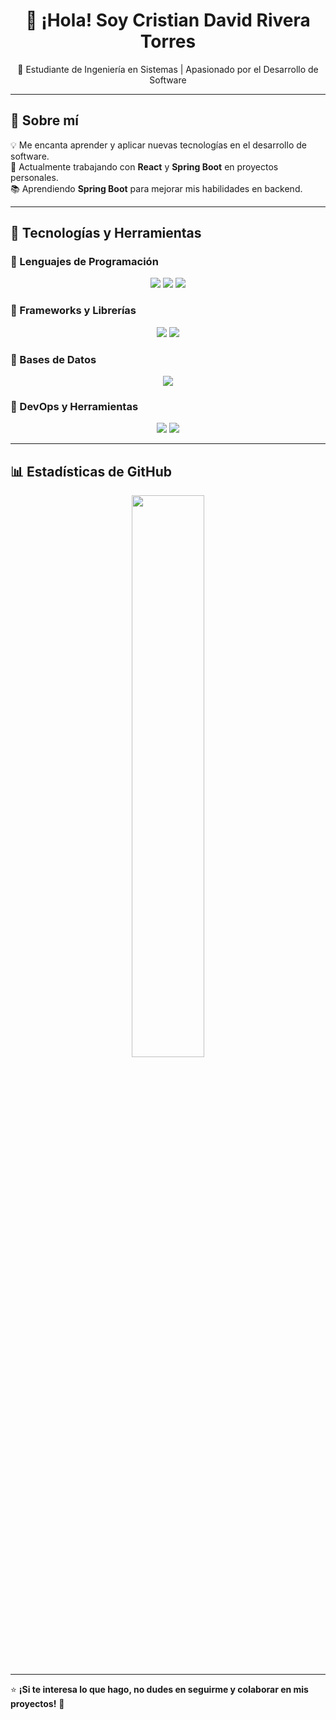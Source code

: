<h1 align="center">👋 ¡Hola! Soy Cristian David Rivera Torres</h1>  
<p align="center">🚀 Estudiante de Ingeniería en Sistemas | Apasionado por el Desarrollo de Software</p>  

---

## 🔹 Sobre mí  
💡 Me encanta aprender y aplicar nuevas tecnologías en el desarrollo de software.  
🎯 Actualmente trabajando con **React** y **Spring Boot** en proyectos personales.  
📚 Aprendiendo **Spring Boot** para mejorar mis habilidades en backend.  

---

## 🚀 Tecnologías y Herramientas  

### 🔹 Lenguajes de Programación  
<p align="center">
  <img src="https://img.shields.io/badge/Java-ED8B00?style=for-the-badge&logo=java&logoColor=white">
  <img src="https://img.shields.io/badge/JavaScript-F7DF1E?style=for-the-badge&logo=javascript&logoColor=black">
  <img src="https://img.shields.io/badge/Python-3776AB?style=for-the-badge&logo=python&logoColor=white">
</p>

### 🔹 Frameworks y Librerías  
<p align="center">
  <img src="https://img.shields.io/badge/Spring%20Boot-6DB33F?style=for-the-badge&logo=spring&logoColor=white">
  <img src="https://img.shields.io/badge/React-61DAFB?style=for-the-badge&logo=react&logoColor=black">
</p>

### 🔹 Bases de Datos  
<p align="center">
  <img src="https://img.shields.io/badge/PostgreSQL-316192?style=for-the-badge&logo=postgresql&logoColor=white">
</p>

### 🔹 DevOps y Herramientas  
<p align="center">
  <img src="https://img.shields.io/badge/Git-F05032?style=for-the-badge&logo=git&logoColor=white">
  <img src="https://img.shields.io/badge/GitHub-181717?style=for-the-badge&logo=github&logoColor=white">
</p>

---

## 📊 Estadísticas de GitHub  
<p align="center">
  <img src="https://github-readme-stats.vercel.app/api?username=Ganzolitario&show_icons=true&theme=tokyonight" width="48%">
</p>

---

⭐ **¡Si te interesa lo que hago, no dudes en seguirme y colaborar en mis proyectos!** 🚀  
